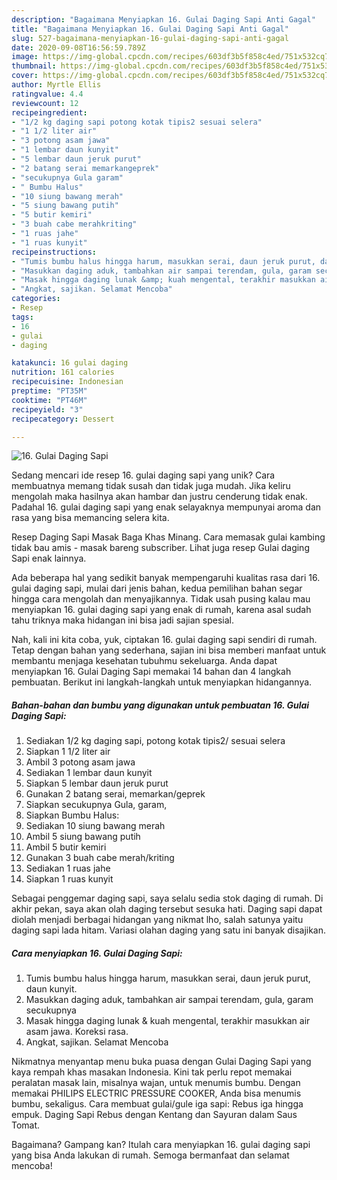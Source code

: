 ```yaml
---
description: "Bagaimana Menyiapkan 16. Gulai Daging Sapi Anti Gagal"
title: "Bagaimana Menyiapkan 16. Gulai Daging Sapi Anti Gagal"
slug: 527-bagaimana-menyiapkan-16-gulai-daging-sapi-anti-gagal
date: 2020-09-08T16:56:59.789Z
image: https://img-global.cpcdn.com/recipes/603df3b5f858c4ed/751x532cq70/16-gulai-daging-sapi-foto-resep-utama.jpg
thumbnail: https://img-global.cpcdn.com/recipes/603df3b5f858c4ed/751x532cq70/16-gulai-daging-sapi-foto-resep-utama.jpg
cover: https://img-global.cpcdn.com/recipes/603df3b5f858c4ed/751x532cq70/16-gulai-daging-sapi-foto-resep-utama.jpg
author: Myrtle Ellis
ratingvalue: 4.4
reviewcount: 12
recipeingredient:
- "1/2 kg daging sapi potong kotak tipis2 sesuai selera"
- "1 1/2 liter air"
- "3 potong asam jawa"
- "1 lembar daun kunyit"
- "5 lembar daun jeruk purut"
- "2 batang serai memarkangeprek"
- "secukupnya Gula garam"
- " Bumbu Halus"
- "10 siung bawang merah"
- "5 siung bawang putih"
- "5 butir kemiri"
- "3 buah cabe merahkriting"
- "1 ruas jahe"
- "1 ruas kunyit"
recipeinstructions:
- "Tumis bumbu halus hingga harum, masukkan serai, daun jeruk purut, daun kunyit."
- "Masukkan daging aduk, tambahkan air sampai terendam, gula, garam secukupnya"
- "Masak hingga daging lunak &amp; kuah mengental, terakhir masukkan air asam jawa. Koreksi rasa."
- "Angkat, sajikan. Selamat Mencoba"
categories:
- Resep
tags:
- 16
- gulai
- daging

katakunci: 16 gulai daging 
nutrition: 161 calories
recipecuisine: Indonesian
preptime: "PT35M"
cooktime: "PT46M"
recipeyield: "3"
recipecategory: Dessert

---
```



![16. Gulai Daging Sapi](https://img-global.cpcdn.com/recipes/603df3b5f858c4ed/751x532cq70/16-gulai-daging-sapi-foto-resep-utama.jpg)

Sedang mencari ide resep 16. gulai daging sapi yang unik? Cara membuatnya memang tidak susah dan tidak juga mudah. Jika keliru mengolah maka hasilnya akan hambar dan justru cenderung tidak enak. Padahal 16. gulai daging sapi yang enak selayaknya mempunyai aroma dan rasa yang bisa memancing selera kita.

Resep Daging Sapi Masak Baga Khas Minang. Cara memasak gulai kambing tidak bau amis - masak bareng subscriber. Lihat juga resep Gulai daging Sapi enak lainnya.

Ada beberapa hal yang sedikit banyak mempengaruhi kualitas rasa dari 16. gulai daging sapi, mulai dari jenis bahan, kedua pemilihan bahan segar hingga cara mengolah dan menyajikannya. Tidak usah pusing kalau mau menyiapkan 16. gulai daging sapi yang enak di rumah, karena asal sudah tahu triknya maka hidangan ini bisa jadi sajian spesial.


Nah, kali ini kita coba, yuk, ciptakan 16. gulai daging sapi sendiri di rumah. Tetap dengan bahan yang sederhana, sajian ini bisa memberi manfaat untuk membantu menjaga kesehatan tubuhmu sekeluarga. Anda dapat menyiapkan 16. Gulai Daging Sapi memakai 14 bahan dan 4 langkah pembuatan. Berikut ini langkah-langkah untuk menyiapkan hidangannya.

<!--inarticleads1-->

##### Bahan-bahan dan bumbu yang digunakan untuk pembuatan 16. Gulai Daging Sapi:

1. Sediakan 1/2 kg daging sapi, potong kotak tipis2/ sesuai selera
1. Siapkan 1 1/2 liter air
1. Ambil 3 potong asam jawa
1. Sediakan 1 lembar daun kunyit
1. Siapkan 5 lembar daun jeruk purut
1. Gunakan 2 batang serai, memarkan/geprek
1. Siapkan secukupnya Gula, garam,
1. Siapkan  Bumbu Halus:
1. Sediakan 10 siung bawang merah
1. Ambil 5 siung bawang putih
1. Ambil 5 butir kemiri
1. Gunakan 3 buah cabe merah/kriting
1. Sediakan 1 ruas jahe
1. Siapkan 1 ruas kunyit


Sebagai penggemar daging sapi, saya selalu sedia stok daging di rumah. Di akhir pekan, saya akan olah daging tersebut sesuka hati. Daging sapi dapat diolah menjadi berbagai hidangan yang nikmat lho, salah satunya yaitu daging sapi lada hitam. Variasi olahan daging yang satu ini banyak disajikan. 

<!--inarticleads2-->

##### Cara menyiapkan 16. Gulai Daging Sapi:

1. Tumis bumbu halus hingga harum, masukkan serai, daun jeruk purut, daun kunyit.
1. Masukkan daging aduk, tambahkan air sampai terendam, gula, garam secukupnya
1. Masak hingga daging lunak &amp; kuah mengental, terakhir masukkan air asam jawa. Koreksi rasa.
1. Angkat, sajikan. Selamat Mencoba


Nikmatnya menyantap menu buka puasa dengan Gulai Daging Sapi yang kaya rempah khas masakan Indonesia. Kini tak perlu repot memakai peralatan masak lain, misalnya wajan, untuk menumis bumbu. Dengan memakai PHILIPS ELECTRIC PRESSURE COOKER, Anda bisa menumis bumbu, sekaligus. Cara membuat gulai/gule iga sapi: Rebus iga hingga empuk. Daging Sapi Rebus dengan Kentang dan Sayuran dalam Saus Tomat. 

Bagaimana? Gampang kan? Itulah cara menyiapkan 16. gulai daging sapi yang bisa Anda lakukan di rumah. Semoga bermanfaat dan selamat mencoba!
